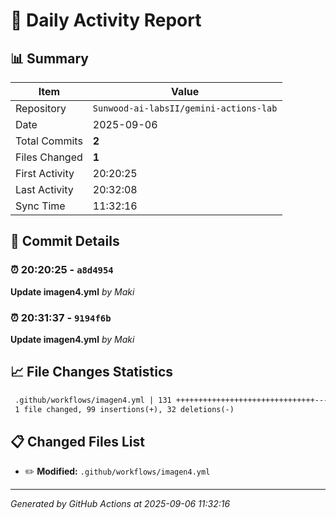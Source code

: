 # 📅 Daily Activity Report

## 📊 Summary
| Item | Value |
|------|-------|
| Repository | `Sunwood-ai-labsII/gemini-actions-lab` |
| Date | 2025-09-06 |
| Total Commits | **2** |
| Files Changed | **1** |
| First Activity | 20:20:25 |
| Last Activity | 20:32:08 |
| Sync Time | 11:32:16 |

## 📝 Commit Details

### ⏰ 20:20:25 - `a8d4954`
**Update imagen4.yml**
*by Maki*

### ⏰ 20:31:37 - `9194f6b`
**Update imagen4.yml**
*by Maki*

## 📈 File Changes Statistics

```diff
 .github/workflows/imagen4.yml | 131 +++++++++++++++++++++++++++++++-----------
 1 file changed, 99 insertions(+), 32 deletions(-)
```

## 📋 Changed Files List

- ✏️ **Modified:** `.github/workflows/imagen4.yml`

---
*Generated by GitHub Actions at 2025-09-06 11:32:16*
